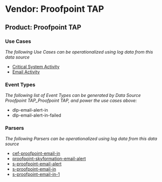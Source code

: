 Vendor: Proofpoint TAP
======================
Product: Proofpoint TAP
-----------------------

### Use Cases

_The following Use Cases can be operationalized using log data from this data source_

* [Critical System Activity](../UseCases/usecase_critical_system_activity.md)
* [Email Activity](../UseCases/usecase_email_activity.md)


### Event Types

_The following list of Event Types can be generated by Data Source Proofpoint TAP_Proofpoint TAP, and power the use cases above:_

- dlp-email-alert-in
- dlp-email-alert-in-failed


### Parsers

_The following Parsers can be operationalized using log data from this data source_

* [cef-proofpoint-email-in](../Parsers/parserContent_cef-proofpoint-email-in.md)
* [proofpoint-skyformation-email-alert](../Parsers/parserContent_proofpoint-skyformation-email-alert.md)
* [s-proofpoint-email-alert](../Parsers/parserContent_s-proofpoint-email-alert.md)
* [s-proofpoint-email-in](../Parsers/parserContent_s-proofpoint-email-in.md)
* [s-proofpoint-email-in-1](../Parsers/parserContent_s-proofpoint-email-in-1.md)
